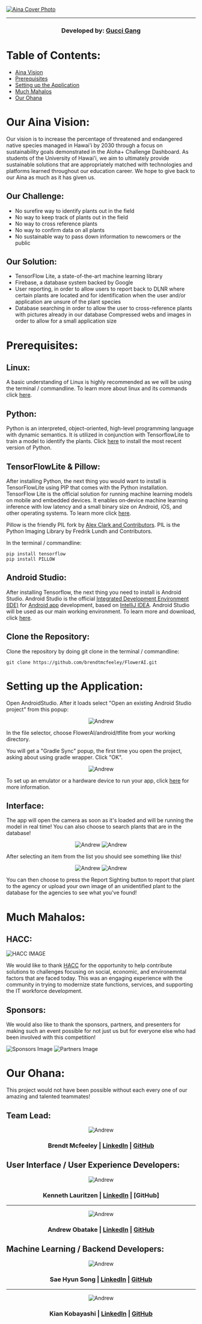 <a href="https://github.com/brendtmcfeeley/FlowerAI/"><img src="ainaCoverImage.png" alt="Aina Cover Photo" /></a>

<hr>

<h3 align="center" id="developedbygucciganghttpsgithubcomsaehyunsgithelper">Developed by: <a href="https://github.com/saehyuns/GitHelper/">Gucci Gang</a></h3>

# Table of Contents:
* [Aina Vision](#our-aina-vision)
* [Prerequisites](#prerequisites)
* [Setting up the Application](#setting-up-the-application)
* [Much Mahalos](#much-mahalos)
* [Our Ohana](#our-ohana)

# Our Aina Vision:
Our vision is to increase the percentage of threatened and endangered native species managed in Hawai'i by 2030 through a focus on sustainability goals demonstrated in the Aloha+ Challenge Dashboard. As students of the University of Hawai'i, we aim to ultimately provide sustainable solutions that are appropriately matched with technologies and platforms learned throughout our education career. We hope to give back to our Aina as much as it has given us.

## Our Challenge:

* No surefire way to identify plants out in the field
* No way to keep track of plants out in the field
* No way to cross reference plants
* No way to confirm data on all plants
* No sustainable way to pass down information to newcomers or the public

## Our Solution:

* TensorFlow Lite, a state-of-the-art machine learning library
* Firebase, a database system backed by Google
* User reporting, in order to allow users to report back to DLNR where certain plants are located and for identification when the user and/or application are unsure of the plant species
* Database searching in order to allow the user to cross-reference plants with pictures already in our database
Compressed webs and images in order to allow for a small application size

# Prerequisites:

## Linux:
A basic understanding of Linux is highly recommended as we will be using the terminal / commandline. To learn more about linux and its commands click [here](https://maker.pro/linux/tutorial/basic-linux-commands-for-beginners).

## Python:
Python is an interpreted, object-oriented, high-level programming language with dynamic semantics. It is utilized in conjunction with TensorflowLite to train a model to identify the plants. Click [here](https://www.python.org/downloads/) to install the most recent version of Python.

## TensorFlowLite & Pillow:
After installing Python, the next thing you would want to install is TensorFlowLite using PIP that comes with the Python installation. TensorFlow Lite is the official solution for running machine learning models on mobile and embedded devices. It enables on‑device machine learning inference with low latency and a small binary size on Android, iOS, and other operating 
systems. To learn more click [here](https://www.tensorflow.org/lite/).

Pillow is the friendly PIL fork by [Alex Clark and Contributors](https://github.com/python-pillow/Pillow/graphs/contributors). PIL is the Python Imaging Library by Fredrik Lundh and Contributors.

In the terminal / commandline: 
```
pip install tensorflow
pip install PILLOW
```

## Android Studio:
After installing Tensorflow, the next thing you need to install is Android Studio. Android Studio is the official [Integrated Development Environment (IDE)](https://searchsoftwarequality.techtarget.com/definition/integrated-development-environment) for [Android app](https://en.wikipedia.org/wiki/Android_(operating_system)) development, based on [IntelliJ IDEA](https://www.jetbrains.com/idea/). Android Studio will be used as our main working environment. To learn more and download, click [here](https://developer.android.com/studio/).

## Clone the Repository:
Clone the repository by doing git clone in the terminal / commandline:
```
git clone https://github.com/brendtmcfeeley/FlowerAI.git
```

# Setting up the Application:
Open AndroidStudio. After it loads select "Open an existing Android Studio project" from this popup:

<p align="center">
  <img src="https://github.com/brendtmcfeeley/FlowerAI/blob/master/android1.png?raw=true" alt="Andrew"/>
</p>

In the file selector, choose FlowerAI/android/tflite from your working directory.

You will get a "Gradle Sync" popup, the first time you open the project, asking about using gradle wrapper. Click "OK".

<p align="center">
  <img src="https://github.com/brendtmcfeeley/FlowerAI/blob/master/android2.png?raw=true" alt="Andrew"/>
</p>

To set up an emulator or a hardware device to run your app, click [here](https://developer.android.com/studio/run/) for more information.

## Interface:

The app will open the camera as soon as it's loaded and will be running the model in real time! You can also choose to search plants that are in the database!

<p align="center">
  <img src="https://github.com/brendtmcfeeley/FlowerAI/blob/master/exImg3.jpg?raw=true" alt="Andrew"/>
  <img src="https://github.com/brendtmcfeeley/FlowerAI/blob/master/exImg2.jpg?raw=true" alt="Andrew"/>
</p>

After selecting an item from the list you should see something like this!

<p align="center">
  <img src="https://github.com/brendtmcfeeley/FlowerAI/blob/master/exImg1.jpg?raw=true" alt="Andrew"/>
  <img src="https://github.com/brendtmcfeeley/FlowerAI/blob/master/exImg4.jpg?raw=true" alt="Andrew"/>
</p>

You can then choose to press the Report Sighting button to report that plant to the agency or upload your own image of an unidentified plant to the database for the agencies to see what you've found!

# Much Mahalos:

## HACC:
![HACC IMAGE](http://hacc.hawaii.gov/wp-content/uploads/2017/08/HACC-with-Flag-final.png)

We would like to thank [HACC](http://hacc.hawaii.gov/) for the opportunity to help contribute solutions to challenges focusing on social, economic, and environemntal factors that are faced today. This was an engaging experience with the community in trying to modernize state functions, services, and supporting the IT workforce development.

## Sponsors:
We would also like to thank the sponsors, partners, and presenters for making such an event possible for not just us but for everyone else who had been involved with this competition!

![Sponsors Image](sponsorsImg.png)
![Partners Image](partnersImg.png)

# Our Ohana:
This project would not have been possible without each every one of our amazing and talented teammates!

## Team Lead:

<p align="center">
  <img src="https://github.com/brendtmcfeeley/FlowerAI/blob/master/brendt.png?raw=true" alt="Andrew"/>
</p>
<h3 align="center" id="brendtmcfeeleylinkedinhttpswwwlinkedincominbrendtmcfeeleygithubhttpsgithubcombrendtmcfeeley">Brendt Mcfeeley | <a href="https://www.linkedin.com/in/brendt-mcfeeley/">LinkedIn</a> | <a href="https://github.com/brendtmcfeeley">GitHub</a></h3>


## User Interface / User Experience Developers:

<p align="center">
  <img src="https://github.com/brendtmcfeeley/FlowerAI/blob/master/kenneth.jpeg?raw=true" alt="Andrew"/>
</p>
<h3 align="center" id="kennethlauritzenlinkedinhttpslinkedincominkennethlauritzen49907216agithub">Kenneth Lauritzen | <a href="https://linkedin.com/in/kenneth-lauritzen-49907216a/">LinkedIn</a> | [GitHub]</h3>

<hr>

<p align="center">
  <img src="https://github.com/brendtmcfeeley/FlowerAI/blob/master/andrew.jpeg?raw=true" alt="Andrew"/>
</p>
<h3 align="center" id="andrewobatakelinkedinhttpswwwlinkedincominandrewobatake8a5232106githubhttpsgithubcomaobatake">Andrew Obatake | <a href="https://www.linkedin.com/in/andrew-obatake-8a5232106/">LinkedIn</a> | <a href="https://github.com/aobatake">GitHub</a></h3>

## Machine Learning / Backend Developers:


<p align="center">
  <img src="https://github.com/brendtmcfeeley/FlowerAI/blob/master/sae.jpeg?raw=true" alt="Andrew"/>
</p>
<h3 align="center" id="saehyunsonglinkedinhttpswwwlinkedincominsaehyunsonggithubhttpsgithubcomsaehyuns">Sae Hyun Song | <a href="https://www.linkedin.com/in/sae-hyun-song/">LinkedIn</a> | <a href="https://github.com/saehyuns">GitHub</a></h3>

<hr>

<p align="center">
  <img src="https://github.com/brendtmcfeeley/FlowerAI/blob/master/kian.jpeg?raw=true" alt="Andrew"/>
</p>
<h3 align="center" id="kiankobayashilinkedinhttpswwwlinkedincominkiankobayashigithubhttpsgithubcomkiankoba">Kian Kobayashi | <a href="https://www.linkedin.com/in/kiankobayashi/">LinkedIn</a> | <a href="https://github.com/kiankoba">GitHub</a></h3>
